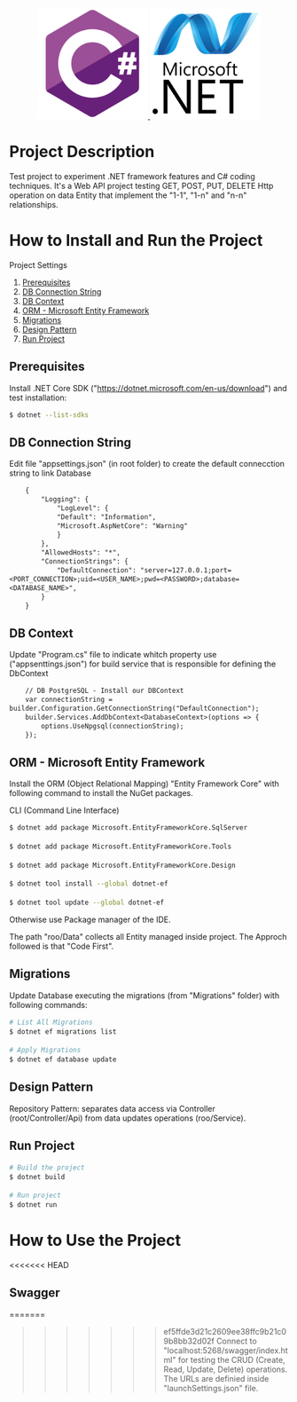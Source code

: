 <p align="center"> 
    <a href="https://www.w3schools.com/cs/" target="_blank" rel="noreferrer"> <img src="https://raw.githubusercontent.com/devicons/devicon/master/icons/csharp/csharp-original.svg" alt="csharp" width="200" height="200"/> </a> 
    <a href="https://dotnet.microsoft.com/" target="_blank" rel="noreferrer"> <img src="https://raw.githubusercontent.com/devicons/devicon/master/icons/dot-net/dot-net-original-wordmark.svg" alt="dotnet" width="200" height="200"/> </a> 
</p>


# Project Description

Test project to experiment .NET framework features and C# coding techniques. It's a Web API project testing GET, POST, PUT, DELETE Http operation on data Entity that implement the "1-1", "1-n" and "n-n" relationships. 

# How to Install and Run the Project

Project Settings

1. [Prerequisites](#prerequisites) 
2. [DB Connection String](#db-connection-string) 
3. [DB Context](#db-context) 
4. [ORM - Microsoft Entity Framework](#orm---microsoft-entity-framework)
5. [Migrations](#migrations)
6. [Design Pattern](#design-pattern)
7. [Run Project](#run-project)

## Prerequisites

Install .NET Core SDK ("https://dotnet.microsoft.com/en-us/download") and test installation: 

```bash
$ dotnet --list-sdks
```

## DB Connection String

Edit file "appsettings.json" (in root folder) to create the default connecction string to link Database 

        {
            "Logging": {
                "LogLevel": {
                "Default": "Information",
                "Microsoft.AspNetCore": "Warning"
                }
            },
            "AllowedHosts": "*",
            "ConnectionStrings": {
                "DefaultConnection": "server=127.0.0.1;port=<PORT_CONNECTION>;uid=<USER_NAME>;pwd=<PASSWORD>;database=<DATABASE_NAME>",
            }
        }

## DB Context

Update "Program.cs" file to indicate whitch property use ("appsenttings.json") for build service that is responsible for defining the DbContext  

        // DB PostgreSQL - Install our DBContext
        var connectionString = builder.Configuration.GetConnectionString("DefaultConnection");
        builder.Services.AddDbContext<DatabaseContext>(options => {
            options.UseNpgsql(connectionString);
        });

## ORM - Microsoft Entity Framework

Install the ORM (Object Relational Mapping) "Entity Framework Core" with following command to install the NuGet packages.

CLI (Command Line Interface)

```bash
$ dotnet add package Microsoft.EntityFrameworkCore.SqlServer

$ dotnet add package Microsoft.EntityFrameworkCore.Tools

$ dotnet add package Microsoft.EntityFrameworkCore.Design

$ dotnet tool install --global dotnet-ef

$ dotnet tool update --global dotnet-ef
```

Otherwise use Package manager of the IDE.

The path "roo/Data" collects all Entity managed inside project. The Approch followed is that "Code First".


## Migrations

Update Database executing the migrations (from "Migrations" folder) with following commands:

```bash
# List All Migrations
$ dotnet ef migrations list

# Apply Migrations 
$ dotnet ef database update
```

## Design Pattern

Repository Pattern: separates data access via Controller (root/Controller/Api) from data updates operations (roo/Service).

## Run Project

```bash
# Build the project
$ dotnet build

# Run project 
$ dotnet run
```

# How to Use the Project

<<<<<<< HEAD
## Swagger

=======
>>>>>>> ef5ffde3d21c2609ee38ffc9b21c09b8bb32d02f
Connect to "localhost:5268/swagger/index.html" for testing the CRUD (Create, Read, Update, Delete) operations. The URLs are definied inside "launchSettings.json" file.